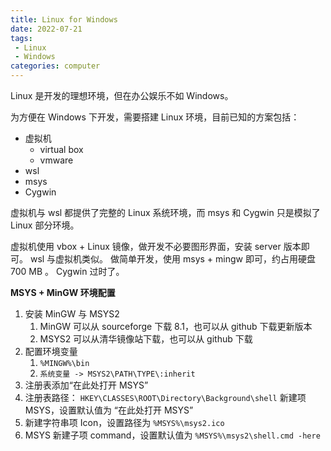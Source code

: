 ```yaml
---
title: Linux for Windows
date: 2022-07-21
tags:
 - Linux
 - Windows
categories: computer
---
```


Linux 是开发的理想环境，但在办公娱乐不如 Windows。

<!--more-->

为方便在 Windows 下开发，需要搭建 Linux 环境，目前已知的方案包括：

- 虚拟机
  - virtual box
  - vmware
- wsl
- msys
- Cygwin

虚拟机与 wsl 都提供了完整的 Linux 系统环境，而 msys 和 Cygwin 只是模拟了 Linux 部分环境。

虚拟机使用 vbox + Linux 镜像，做开发不必要图形界面，安装 server 版本即可。
wsl 与虚拟机类似。
做简单开发，使用 msys + mingw 即可，约占用硬盘 700 MB 。
Cygwin 过时了。

**MSYS + MinGW 环境配置**

1. 安装 MinGW 与 MSYS2
   1. MinGW 可以从 sourceforge 下载 8.1，也可以从 github 下载更新版本
   2. MSYS2 可以从清华镜像站下载，也可以从 github 下载
2. 配置环境变量
   1. `%MINGW%\bin`
   2. `系统变量 -> MSYS2\PATH\TYPE\:inherit`
3.  注册表添加“在此处打开 MSYS”
   1. 注册表路径： `HKEY\CLASSES\ROOT\Directory\Background\shell` 新建项 MSYS，设置默认值为 “在此处打开 MSYS”
   2. 新建字符串项 Icon，设置路径为 `%MSYS%\msys2.ico`
   3. MSYS 新建子项 command，设置默认值为 `%MSYS%\msys2\shell.cmd -here`
